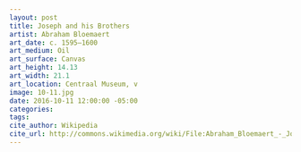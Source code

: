 ```yaml
---
layout: post
title: Joseph and his Brothers
artist: Abraham Bloemaert
art_date: c. 1595–1600
art_medium: Oil
art_surface: Canvas
art_height: 14.13
art_width: 21.1
art_location: Centraal Museum, v
image: 10-11.jpg
date: 2016-10-11 12:00:00 -05:00
categories:
tags:
cite_author: Wikipedia
cite_url: http://commons.wikimedia.org/wiki/File:Abraham_Bloemaert_-_Joseph_and_his_Brothers_-_Google_Art_Project.jpg
---
```

